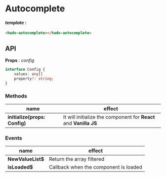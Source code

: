 
# Autocomplete

  
 #### *template* : 
```html
<hado-autocomplete></hado-autocomplete>
```

## API

**Props** : *config*
```typescript
interface Config {
	values: any[]
	property?: string;
}
```

### **Methods** 

| name| effect|
|--|--|
| **initialize(props: Config)** | It will initialize the component for **React** and **Vanilla JS** |

### **Events** 

| name| effect|
|--|--|
| **NewValueList$** |  Return the array filtered|
| **isLoaded$** | Callback when the component is loaded |
